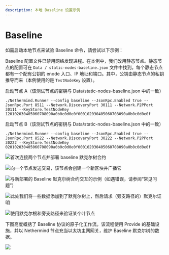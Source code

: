 ```yaml
---
description: 本地 Baseline 设置示例
---
```


# Baseline

如需启动本地节点来试验 Baseline 命令，请尝试以下示例：

Baseline 配置文件已禁用网络发现进程。在本例中，我们改用静态节点。静态节点的配置可在 `Data / static-nodes-baseline.json` 文件中找到。每个静态节点都有一个配有公钥的 enode 入口、IP 地址和端口。其中，公钥由静态节点的私钥推导而来（本例使用的是 `TestNodeKey` 设置）。

启动节点 A（该测试节点的密钥与 Data/static-nodes-baseline.json 中的一致）

```
./Nethermind.Runner --config baseline --JsonRpc.Enabled true --JsonRpc.Port 8511 --Network.DiscoveryPort 30111 --Network.P2PPort 30111 --KeyStore.TestNodeKey 120102030405060708090a0b0c0d0e0f000102030405060708090a0b0c0d0e0f
```

启动节点 B（该测试节点的密钥与 Data/static-nodes-baseline.json 中的一致）

```
./Nethermind.Runner --config baseline --JsonRpc.Enabled true --JsonRpc.Port 8522 --Network.DiscoveryPort 30222 --Network.P2PPort 30222 --KeyStore.TestNodeKey 020102030405060708090a0b0c0d0e0f000102030405060708090a0b0c0d0e0f
```

![首次连接两个节点并部署 baseline 默克尔树合约](<../.gitbook/assets/image (33).png>)

![向一个节点发送交易，该节点会创建一个新区块并广播它](<../.gitbook/assets/image (32).png>)

![与新部署的 Baseline 默克尔树合约交互的示例（如遇错误，请参阅“常见问题”）](<../.gitbook/assets/image (34).png>)

![此处我们将一些数据添加到了默克尔树上，然后请求（旁支路径的）默克尔证明](<../.gitbook/assets/image (35).png>)

![使用默克尔根和旁支路径来验证某个叶节点](<../.gitbook/assets/image (36).png>)

下图高度概括了 Baseline 协议的原子化工作流。该流程使用 Provide 的基础设施，并以 Nethermind 节点充当以太坊主网网关，维护 Baseline 默克尔树的数据。

![](<../.gitbook/assets/provide\_neth (1) (1) (4) (4) (4).png>)
